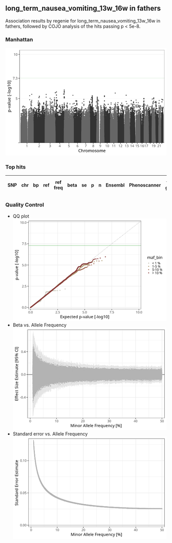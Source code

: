 ## long_term_nausea_vomiting_13w_16w in fathers
Association results by regenie for long_term_nausea_vomiting_13w_16w in fathers, followed by COJO analysis of the hits passing p < 5e-8.
### Manhattan
![](figures/pop_fathers_pheno_long_term_nausea_vomiting_13w_16w_mh.png)
### Top hits
| SNP | chr | bp | ref | ref freq | beta | se | p | n | Ensembl | Phenoscanner | freq geno | b joint | b joint se | p joint | ld r |
| --- | --- | -- | --- | -------- | ---- | -- | - | - | ------- | ------------ | --------- | ------- | ---------- | ------- | ---- |
### Quality Control
- QQ plot
![](figures/pop_fathers_pheno_long_term_nausea_vomiting_13w_16w_qq.png)
- Beta vs. Allele Frequency
![](figures/pop_fathers_pheno_long_term_nausea_vomiting_13w_16w_beta_af.png)
- Standard error vs. Allele Frequency
![](figures/pop_fathers_pheno_long_term_nausea_vomiting_13w_16w_se_af.png)

